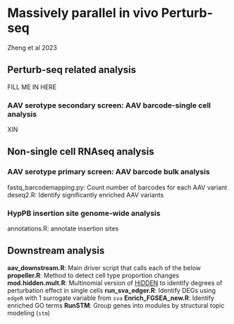 # Massively parallel in vivo Perturb-seq
Zheng et al 2023

## Perturb-seq related analysis

FILL ME IN HERE



### AAV serotype secondary screen: AAV barcode-single cell analysis
XIN

## Non-single cell RNAseq analysis

### AAV serotype primary screen: AAV barcode bulk analysis
fastq_barcodemapping.py: Count number of barcodes for each AAV variant  
deseq2.R: Identify significantly enriched AAV variants

### HypPB insertion site genome-wide analysis
annotations.R: annotate insertion sites


## Downstream analysis
**aav_downstream.R**: Main driver script that calls each of the below
**propeller.R**: Method to detect cell type proportion changes
**mod.hidden.mult.R**: Multinomial version of [HiDDEN](https://github.com/tudaga/LabelCorrection/tree/main) to identify degrees of perturbation effect in single cells
**run_sva_edger.R**: Identify DEGs using `edgeR` with 1 surrogate variable from `sva`
**Enrich_FGSEA_new.R**: Identify enriched GO terms
**RunSTM**: Group genes into modules by structural topic modeling (`stm`)
